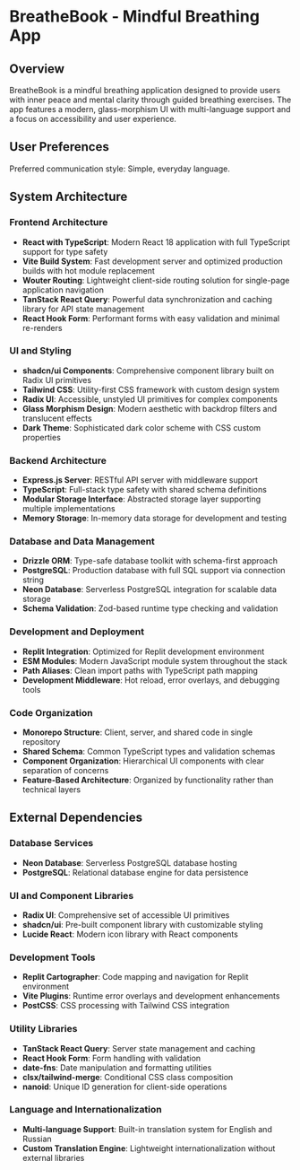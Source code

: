 # BreatheBook - Mindful Breathing App

## Overview

BreatheBook is a mindful breathing application designed to provide users with inner peace and mental clarity through guided breathing exercises. The app features a modern, glass-morphism UI with multi-language support and a focus on accessibility and user experience.

## User Preferences

Preferred communication style: Simple, everyday language.

## System Architecture

### Frontend Architecture
- **React with TypeScript**: Modern React 18 application with full TypeScript support for type safety
- **Vite Build System**: Fast development server and optimized production builds with hot module replacement
- **Wouter Routing**: Lightweight client-side routing solution for single-page application navigation
- **TanStack React Query**: Powerful data synchronization and caching library for API state management
- **React Hook Form**: Performant forms with easy validation and minimal re-renders

### UI and Styling
- **shadcn/ui Components**: Comprehensive component library built on Radix UI primitives
- **Tailwind CSS**: Utility-first CSS framework with custom design system
- **Radix UI**: Accessible, unstyled UI primitives for complex components
- **Glass Morphism Design**: Modern aesthetic with backdrop filters and translucent effects
- **Dark Theme**: Sophisticated dark color scheme with CSS custom properties

### Backend Architecture
- **Express.js Server**: RESTful API server with middleware support
- **TypeScript**: Full-stack type safety with shared schema definitions
- **Modular Storage Interface**: Abstracted storage layer supporting multiple implementations
- **Memory Storage**: In-memory data storage for development and testing

### Database and Data Management
- **Drizzle ORM**: Type-safe database toolkit with schema-first approach
- **PostgreSQL**: Production database with full SQL support via connection string
- **Neon Database**: Serverless PostgreSQL integration for scalable data storage
- **Schema Validation**: Zod-based runtime type checking and validation

### Development and Deployment
- **Replit Integration**: Optimized for Replit development environment
- **ESM Modules**: Modern JavaScript module system throughout the stack
- **Path Aliases**: Clean import paths with TypeScript path mapping
- **Development Middleware**: Hot reload, error overlays, and debugging tools

### Code Organization
- **Monorepo Structure**: Client, server, and shared code in single repository
- **Shared Schema**: Common TypeScript types and validation schemas
- **Component Organization**: Hierarchical UI components with clear separation of concerns
- **Feature-Based Architecture**: Organized by functionality rather than technical layers

## External Dependencies

### Database Services
- **Neon Database**: Serverless PostgreSQL database hosting
- **PostgreSQL**: Relational database engine for data persistence

### UI and Component Libraries
- **Radix UI**: Comprehensive set of accessible UI primitives
- **shadcn/ui**: Pre-built component library with customizable styling
- **Lucide React**: Modern icon library with React components

### Development Tools
- **Replit Cartographer**: Code mapping and navigation for Replit environment
- **Vite Plugins**: Runtime error overlays and development enhancements
- **PostCSS**: CSS processing with Tailwind CSS integration

### Utility Libraries
- **TanStack React Query**: Server state management and caching
- **React Hook Form**: Form handling with validation
- **date-fns**: Date manipulation and formatting utilities
- **clsx/tailwind-merge**: Conditional CSS class composition
- **nanoid**: Unique ID generation for client-side operations

### Language and Internationalization
- **Multi-language Support**: Built-in translation system for English and Russian
- **Custom Translation Engine**: Lightweight internationalization without external libraries